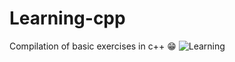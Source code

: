 # Learning-cpp
Compilation of basic exercises in c++ 😁
![Learning](https://images.app.goo.gl/n2MLufAPH1H3quoq7"Tuiiny")


